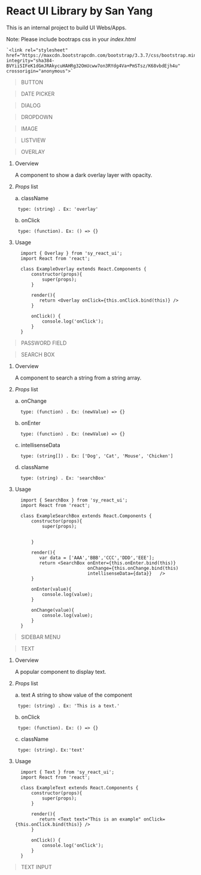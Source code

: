 # React UI Library by San Yang
This is an internal project to build UI Webs/Apps.

Note: Please include bootraps css in your *index.html* 

    `<link rel="stylesheet" href="https://maxcdn.bootstrapcdn.com/bootstrap/3.3.7/css/bootstrap.min.css" integrity="sha384-BVYiiSIFeK1dGmJRAkycuHAHRg32OmUcww7on3RYdg4Va+PmSTsz/K68vbdEjh4u" crossorigin="anonymous">`


>BUTTON

>DATE PICKER

>DIALOG

>DROPDOWN

>IMAGE

>LISTVIEW

>OVERLAY
1. Overview

    A component to show a dark overlay layer with opacity. 

2. *Props* list

    a. className

        type: (string) . Ex: 'overlay'

    b. onClick

        type: (function). Ex: () => {}

3. Usage

         import { Overlay } from 'sy_react_ui';
         import React from 'react';

         class ExampleOverlay extends React.Components {
             constructor(props){
                 super(props);
             }

             render(){
                return <Overlay onClick={this.onClick.bind(this)} />
             }

             onClick() {
                 console.log('onClick');
             }
         }


>PASSWORD FIELD

>SEARCH BOX 
1. Overview

    A component to search a string from a string array.

2. *Props* list

    a. onChange 

         type: (function) . Ex: (newValue) => {}
    
    b. onEnter

         type: (function) . Ex: (newValue) => {}

    c. intellisenseData

         type: (string[]) . Ex: ['Dog', 'Cat', 'Mouse', 'Chicken']

    d. className

         type: (string) . Ex: 'searchBox'

3. Usage

         import { SearchBox } from 'sy_react_ui';
         import React from 'react';

         class ExampleSearchBox extends React.Components {
             constructor(props){
                 super(props);


             }

             render(){
                var data = ['AAA','BBB','CCC','DDD','EEE'];
                return <SearchBox onEnter={this.onEnter.bind(this)}
                                  onChange={this.onChange.bind(this)
                                  intellisenseData={data}}   />
             }

             onEnter(value){
                 console.log(value);
             }

             onChange(value){
                 console.log(value);
             }
         }
         

>SIDEBAR MENU

>TEXT
1. Overview

    A popular component to display text. 

2. *Props* list

    a. text
    A string to show value of the component

        type: (string) . Ex: 'This is a text.'

    b. onClick

        type: (function). Ex: () => {}
    c. className

        type: (string). Ex:'text'

3. Usage

         import { Text } from 'sy_react_ui';
         import React from 'react';

         class ExampleText extends React.Components {
             constructor(props){
                 super(props);
             }

             render(){
                return <Text text="This is an example" onClick={this.onClick.bind(this)} />
             }

             onClick() {
                 console.log('onClick');
             }
         }





> TEXT INPUT